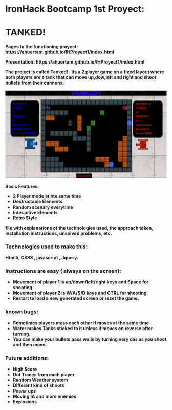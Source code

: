 # IronHack Bootcamp 1st Proyect:
# <strong>TANKED!

<p>Pages to the functioning proyect: <a>https://ahuertam.github.io/IHProyect1/index.html</a> </p>
<p>Presentation: <a>https://ahuertam.github.io/IHProyect1/index.html</a> </p>

<p>The project is called Tanked! . Its a 2 player game on a fixed layout
where both players are a tank that can move up,dow,left and right and shoot bullets from their cannons.</p>

![](https://github.com/ahuertam/IHProyect1/blob/master/sample.png?raw=true)


Basic Features:

 * 2 Player mode at hte same time
 * Destructable Elements
 * Random scenary everytime
 * Interactive Elements
 * Retro Style

file with explanations of the technologies used, the approach taken, installation instructions, unsolved problems, etc.

### Technologies used to make this:
Html5, CSS3 , javascript , Jquery.

### Instructions are easy ( always on the screen): 
* Movement of player 1 is up/down/left/right keys and Space for shooting.
* Movement of player 2 is W/A/S/D keys and CTRL for shooting.
* Restart to load a new generated screen or reset the game.

### known bugs: 
* Sometimes players mess each other if moves at the same time
* Water makes Tanks sticked to it unless it moves on reverse after turning.
* You can make your bullets pass walls by turning very das as you shoot and then move.

### Future additions: 
 * High Score
 * Dot Traces from each player
 * Random Weather system
 * Different kind of shoots
 * Power ups
 * Moving IA and more enemies
 * Explosions



